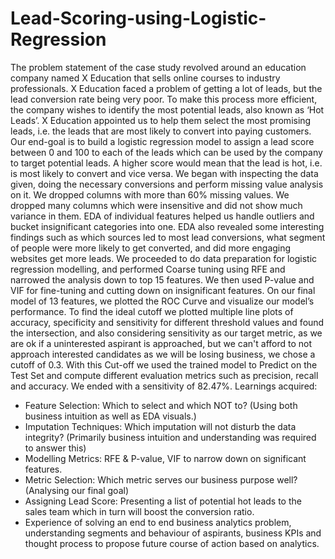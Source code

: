 # Lead-Scoring-using-Logistic-Regression


The problem statement of the case study revolved around an education company named X Education that sells online courses to industry professionals.
X Education faced a problem of getting a lot of leads, but the lead conversion rate being very poor. To make this process more efficient, the company wishes to identify the most potential leads, also known as ‘Hot Leads’.
X Education appointed us to help them select the most promising leads, i.e. the leads that are most likely to convert into paying customers.
Our end-goal is to build a logistic regression model to assign a lead score between 0 and 100 to each of the leads which can be used by the company to target potential leads. A higher score would mean that the lead is hot, i.e. is most likely to convert and vice versa.
We began with inspecting the data given, doing the necessary conversions and perform missing value analysis on it. We dropped columns with more than 60% missing values.
We dropped many columns which were insensitive and did not show much variance in them. EDA of individual features helped us handle outliers and bucket insignificant categories into one. EDA also revealed some interesting findings such as which sources led to most lead conversions, what segment of people were more likely to get converted, and did more engaging websites get more leads.
We proceeded to do data preparation for logistic regression modelling, and performed Coarse tuning using RFE and narrowed the analysis down to top 15 features. We then used P-value and VIF for fine-tuning and cutting down on insignificant features.
On our final model of 13 features, we plotted the ROC Curve and visualize our model’s performance. To find the ideal cutoff we plotted multiple line plots of accuracy, specificity and sensitivity for different threshold values and found the intersection, and also considering sensitivity as our target metric, as we are ok if a uninterested aspirant is approached, but we can't afford to not approach interested candidates as we will be losing business, we chose a cutoff of 0.3.
With this Cut-off we used the trained model to Predict on the Test Set and compute different evaluation metrics such as precision, recall and accuracy. We ended with a sensitivity of 82.47%.
Learnings acquired:
- Feature Selection: Which to select and which NOT to? (Using both business intuition as well as EDA visuals.)
- Imputation Techniques: Which imputation will not disturb the data integrity? (Primarily business intuition and understanding was required to answer this)
- Modelling Metrics: RFE & P-value, VIF to narrow down on significant features.
- Metric Selection: Which metric serves our business purpose well? (Analysing our final goal)
- Assigning Lead Score: Presenting a list of potential hot leads to the sales team which in turn will boost the conversion ratio.
- Experience of solving an end to end business analytics problem, understanding segments and behaviour of aspirants, business KPIs and thought process to propose future course of action based on analytics.
